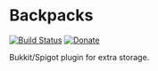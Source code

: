 # Backpacks
[![Build Status](https://www.spigotmc.org/resources/backpacks.42013/)](https://www.spigotmc.org/resources/backpacks.42013/)
[![Donate](https://img.shields.io/badge/Donate-PayPal-green.svg)](https://www.paypal.com/cgi-bin/webscr?cmd=_donations&business=ZEBBF5UEEELZL&lc=US&item_name=Alex%20Nite&currency_code=USD&bn=PP%2dDonationsBF%3abtn_donateCC_LG%2egif%3aNonHosted)

Bukkit/Spigot plugin for extra storage.
